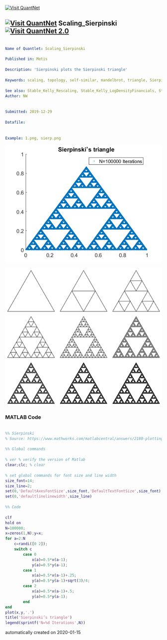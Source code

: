 [<img src="https://github.com/QuantLet/Styleguide-and-FAQ/blob/master/pictures/banner.png" width="888" alt="Visit QuantNet">](http://quantlet.de/)

## [<img src="https://github.com/QuantLet/Styleguide-and-FAQ/blob/master/pictures/qloqo.png" alt="Visit QuantNet">](http://quantlet.de/) **Scaling_Sierpinski** [<img src="https://github.com/QuantLet/Styleguide-and-FAQ/blob/master/pictures/QN2.png" width="60" alt="Visit QuantNet 2.0">](http://quantlet.de/)

```yaml

Name of Quantlet: Scaling_Sierpinski

Published in: Metis

Description: 'Sierpinski plots the Sierpinski triangle'

Keywords: scaling, topology, self-similar, mandelbrot, triangle, Sierpinski

See also: Stable_Kelly_Rescaling, Stable_Kelly_LogDensityFinancials, Stable_Kelly_MomentDistribution
Author: NW


Submitted: 2019-12-29

Datafile:


Example: 1.png, sierp.png

```

![Picture1](1.png)

![Picture2](sierp.png)

### MATLAB Code
```matlab

%% Sierpinski
% Source: https://www.mathworks.com/matlabcentral/answers/2180-plotting-sierpinski-s-triangle

%% Global commands

% ver % verify the version of Matlab
clear;clc; % clear

% set global commands for font size and line width
size_font=14;
size_line=2;
set(0,'DefaultAxesFontSize',size_font,'DefaultTextFontSize',size_font);
set(0,'defaultlinelinewidth',size_line)

%% Code

clf
hold on
N=100000;
x=zeros(1,N);y=x;
for a=2:N
    c=randi([0 2]);    
    switch c
        case 0    
            x(a)=0.5*x(a-1);
            y(a)=0.5*y(a-1);
        case 1
            x(a)=0.5*x(a-1)+.25;
            y(a)=0.5*y(a-1)+sqrt(3)/4;
        case 2
            x(a)=0.5*x(a-1)+.5;
            y(a)=0.5*y(a-1);
        end
end
plot(x,y,'.')
title('Sierpinski’s triangle')
legend(sprintf('N=%d Iterations',N))
```

automatically created on 2020-01-15